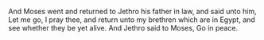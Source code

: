 And Moses went and returned to Jethro his father in law, and said unto him, Let me go, I pray thee, and return unto my brethren which are in Egypt, and see whether they be yet alive. And Jethro said to Moses, Go in peace.
